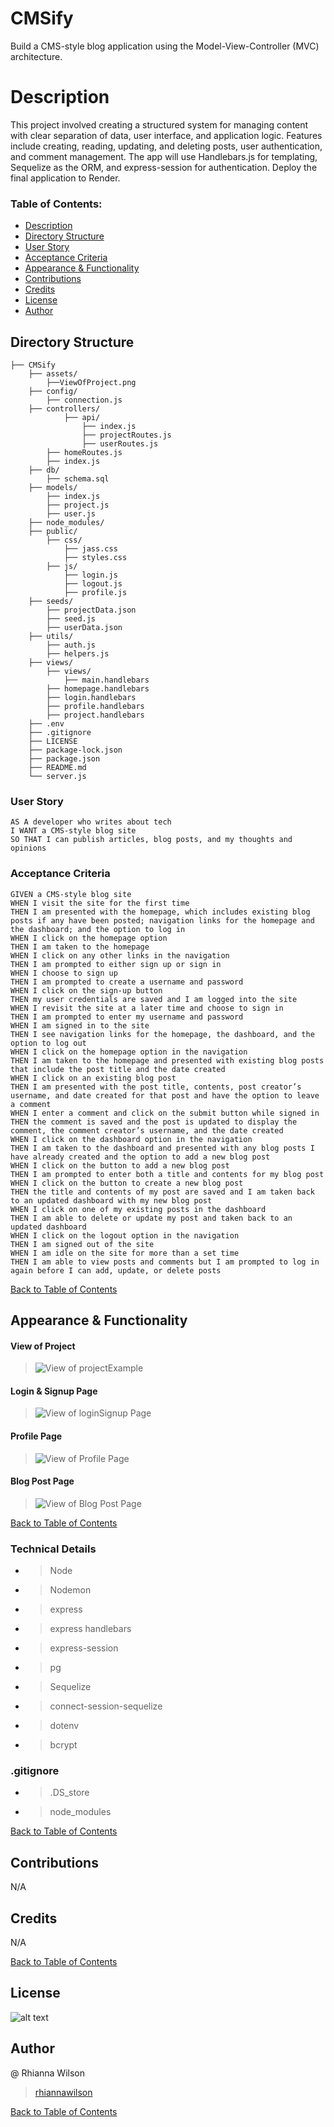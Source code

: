 # CMSify
Build a CMS-style blog application using the Model-View-Controller (MVC) architecture.

# Description 
This project involved creating a structured system for managing content with clear separation of data, user interface, and application logic. Features include creating, reading, updating, and deleting posts, user authentication, and comment management. The app will use Handlebars.js for templating, Sequelize as the ORM, and express-session for authentication. Deploy the final application to Render.

### Table of Contents:
- [Description](#description)
- [Directory Structure](#directory-structure)
- [User Story](#user-story)
- [Acceptance Criteria](#acceptance-criteria)
- [Appearance & Functionality](#appearance--functionality) 
- [Contributions](#contributions)
- [Credits](#credits)
- [License](#license)
- [Author](#author)

## Directory Structure
```  
├── CMSify
    ├── assets/
        ├──ViewOfProject.png
    ├── config/ 
        ├── connection.js 
    ├── controllers/
            ├── api/
                ├── index.js 
                ├── projectRoutes.js  
                ├── userRoutes.js    
        ├── homeRoutes.js 
        ├── index.js 
    ├── db/ 
        ├── schema.sql 
    ├── models/ 
        ├── index.js 
        ├── project.js 
        ├── user.js 
    ├── node_modules/ 
    ├── public/ 
        ├── css/ 
            ├── jass.css 
            ├── styles.css    
        ├── js/ 
            ├── login.js 
            ├── logout.js  
            ├── profile.js           
    ├── seeds/ 
        ├── projectData.json 
        ├── seed.js 
        ├── userData.json                 
    ├── utils/
        ├── auth.js      
        ├── helpers.js        
    ├── views/
        ├── views/
            ├── main.handlebars
        ├── homepage.handlebars
        ├── login.handlebars
        ├── profile.handlebars
        ├── project.handlebars  
    ├── .env          
    ├── .gitignore    
    ├── LICENSE
    ├── package-lock.json
    ├── package.json
    ├── README.md 
    └── server.js  
```

### User Story
```
AS A developer who writes about tech
I WANT a CMS-style blog site
SO THAT I can publish articles, blog posts, and my thoughts and opinions
```

### Acceptance Criteria
```
GIVEN a CMS-style blog site
WHEN I visit the site for the first time
THEN I am presented with the homepage, which includes existing blog posts if any have been posted; navigation links for the homepage and the dashboard; and the option to log in
WHEN I click on the homepage option
THEN I am taken to the homepage
WHEN I click on any other links in the navigation
THEN I am prompted to either sign up or sign in
WHEN I choose to sign up
THEN I am prompted to create a username and password
WHEN I click on the sign-up button
THEN my user credentials are saved and I am logged into the site
WHEN I revisit the site at a later time and choose to sign in
THEN I am prompted to enter my username and password
WHEN I am signed in to the site
THEN I see navigation links for the homepage, the dashboard, and the option to log out
WHEN I click on the homepage option in the navigation
THEN I am taken to the homepage and presented with existing blog posts that include the post title and the date created
WHEN I click on an existing blog post
THEN I am presented with the post title, contents, post creator’s username, and date created for that post and have the option to leave a comment
WHEN I enter a comment and click on the submit button while signed in
THEN the comment is saved and the post is updated to display the comment, the comment creator’s username, and the date created
WHEN I click on the dashboard option in the navigation
THEN I am taken to the dashboard and presented with any blog posts I have already created and the option to add a new blog post
WHEN I click on the button to add a new blog post
THEN I am prompted to enter both a title and contents for my blog post
WHEN I click on the button to create a new blog post
THEN the title and contents of my post are saved and I am taken back to an updated dashboard with my new blog post
WHEN I click on one of my existing posts in the dashboard
THEN I am able to delete or update my post and taken back to an updated dashboard
WHEN I click on the logout option in the navigation
THEN I am signed out of the site
WHEN I am idle on the site for more than a set time
THEN I am able to view posts and comments but I am prompted to log in again before I can add, update, or delete posts
```
[Back to Table of Contents](#table-of-contents)

## Appearance & Functionality 
#### View of Project
>![View of projectExample](./assets/ViewOfProject.png)

#### Login & Signup Page
>![View of loginSignup Page](./assets/LoginSignupPage.png)

#### Profile Page
>![View of Profile Page](./assets/ProfilePage.png)

#### Blog Post Page 
>![View of Blog Post Page](./assets/BlogPostPage.png)

[Back to Table of Contents](#table-of-contents)

### Technical Details
- > Node 
- > Nodemon
- > express
- > express handlebars
- > express-session
- > pg
- > Sequelize
- > connect-session-sequelize
- > dotenv 
- > bcrypt

### .gitignore 
- > .DS_store 
- > node_modules
    
[Back to Table of Contents](#table-of-contents)
## Contributions
N/A

## Credits
N/A

[Back to Table of Contents](#table-of-contents)

## License
![alt text](https://img.shields.io/badge/License-_MIT-blue.svg)

## Author
@ Rhianna Wilson
> [rhiannawilson](https://github.com/rhiannawilson)

[Back to Table of Contents](#table-of-contents)
